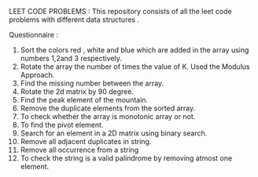 LEET CODE PROBLEMS 
: This repository consists of all the leet code problems with different data structures . 

Questionnaire : 
1. Sort the colors red , white and blue which are added in the array using numbers 1,2and 3 respectively.
2. Rotate the array the number of times the value of K. Used the Modulus Approach.
3. Find the missing number between the array.
4. Rotate the 2d matrix by 90 degree.
5. Find the peak element of the mountain.
6. Remove the duplicate elements from the sorted array.
7. To check whether the array is monotonic array or not.
8. To find the pivot element.
9. Search for an element in a 2D matrix using binary search.
10. Remove all adjacent duplicates in string.
11. Remove all occurrence from a string
12. To check the string is a valid palindrome by removing atmost one element.
